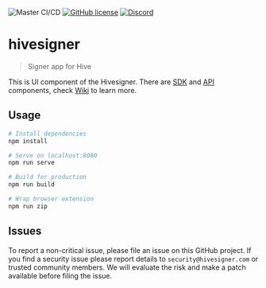 ![Master CI/CD](https://github.com/ledgerconnect/hivesigner/workflows/Master%20CI/CD/badge.svg?branch=master)
[![GitHub license](https://img.shields.io/badge/license-MIT-blue.svg)](https://raw.githubusercontent.com/ledgerconnect/hivesigner/master/LICENSE)
[![Discord](https://img.shields.io/discord/352140630769664009.svg?color=%236b80c4&label=discord)](https://discord.gg/pNJn7wh)

# hivesigner

> Signer app for Hive

This is UI component of the Hivesigner. There are [SDK](https://github.com/ledgerconnect/hivesigner.js) and [API](https://github.com/ledgerconnect/hivesigner-api) components, check [Wiki](https://github.com/ledgerconnect/hivesigner/wiki) to learn more.

## Usage

``` bash
# Install dependencies
npm install

# Serve on localhost:8080
npm run serve

# Build for production
npm run build

# Wrap browser extension
npm run zip
```

## Issues

To report a non-critical issue, please file an issue on this GitHub project.
If you find a security issue please report details to `security@hivesigner.com` or trusted community members.
We will evaluate the risk and make a patch available before filing the issue.
